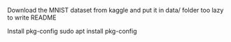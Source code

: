 Download the MNIST dataset from kaggle and put it in data/ folder
too lazy to write README

Install pkg-config
    sudo apt install pkg-config
